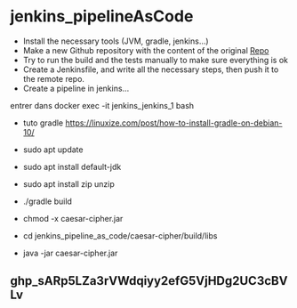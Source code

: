 # jenkins_pipelineAsCode

- Install the necessary tools (JVM, gradle, jenkins...)
- Make a new Github repository with the content of the original [Repo](https://github.com/YoussF/caesar-cipher)
- Try to run the build and the tests manually to make sure everything is ok
- Create a Jenkinsfile, and write all the necessary steps, then push it to the remote repo.
- Create a pipeline in jenkins... 


entrer dans docker exec -it jenkins_jenkins_1 bash


- tuto gradle https://linuxize.com/post/how-to-install-gradle-on-debian-10/

- sudo apt update
- sudo apt install default-jdk
- sudo apt install zip unzip

- ./gradle build
- chmod -x caesar-cipher.jar 
- cd jenkins_pipeline_as_code/caesar-cipher/build/libs
- java -jar caesar-cipher.jar

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
----------------------------------